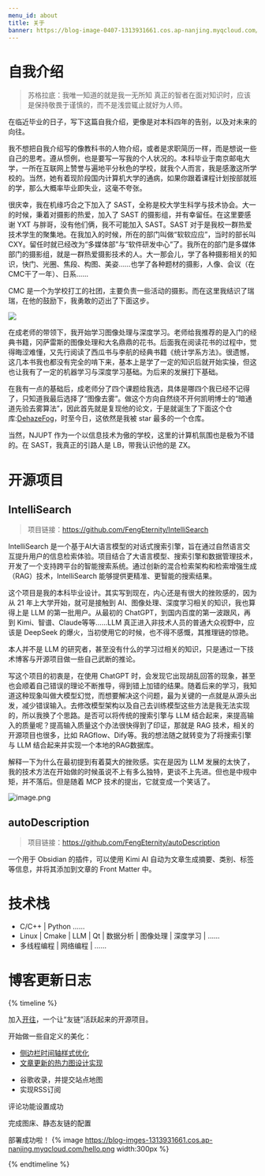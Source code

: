 ```yaml
---
menu_id: about
title: 关于
banner: https://blog-image-0407-1313931661.cos.ap-nanjing.myqcloud.com/code-5113374_1280.jpg?imageSlim
---
```

# 自我介绍
> 苏格拉底：我唯一知道的就是我一无所知
> 真正的智者在面对知识时，应该是保持敬畏于谨慎的，而不是浅尝辄止就好为人师。

在临近毕业的日子，写下这篇自我介绍，更像是对本科四年的告别，以及对未来的向往。

我不想把自我介绍写的像教科书的人物介绍，或者是求职简历一样，而是想说一些自己的思考。遵从惯例，也是要写一写我的个人状况的。本科毕业于南京邮电大学，一所在互联网上赞誉与遍地平分秋色的学校，就我个人而言，我是感激这所学校的。当然，她有着现阶段国内计算机大学的通病，如果你跟着课程计划按部就班的学，那么大概率毕业即失业，这毫不夸张。

很庆幸，我在机缘巧合之下加入了 SAST，全称是校大学生科学与技术协会。大一的时候，秉着对摄影的热爱，加入了 SAST 的摄影组，并有幸留任。在这里要感谢 YXT 与胖哥，没有他们俩，我不可能加入 SAST。SAST 对于是我校一群热爱技术学生的聚集地。在我加入的时候，所在的部门叫做“软软应应”，当时的部长叫 CXY。留任时就已经改为“多媒体部”与“软件研发中心”了。我所在的部门是多媒体部门的摄影组，就是一群热爱摄影技术的人。大一那会儿，学了各种摄影相关的知识，快门、光圈、焦段、构图、美姿……也学了各种题材的摄影，人像、会议（在CMC干了一年）、日系……

CMC 是一个为学校打工的社团，主要负责一些活动的摄影。而在这里我结识了瑞瑞，在他的鼓励下，我勇敢的迈出了下面这步。

![](https://blog-image-0407-1313931661.cos.ap-nanjing.myqcloud.com/20250414000642303.png?imageSlim)

在成老师的带领下，我开始学习图像处理与深度学习。老师给我推荐的是入门的经典书籍，冈萨雷斯的图像处理和大名鼎鼎的花书。后面我在阅读花书的过程中，觉得晦涩难懂，又先行阅读了西瓜书与李航的经典书籍《统计学系方法》。很遗憾，这几本书我也都没有完全的啃下来，基本上是学了一定的知识后就开始实操，但这也让我有了一定的机器学习与深度学习基础。为后来的发展打下基础。

在我有一点的基础后，成老师分了四个课题给我选，具体是哪四个我已经不记得了，只知道我最后选择了“图像去雾”。做这个方向自然绕不开何凯明博士的“暗通道先验去雾算法”，因此首先就是复现他的论文，于是就诞生了下面这个仓库:[DehazeFog](https://github.com/FengEternity/DehazeFog)，时至今日，这依然是我被 star 最多的一个仓库。

当然，NJUPT 作为一个以信息技术为傲的学校，这里的计算机氛围也是极为不错的。在 SAST，我真正的引路人是 LB，带我认识他的是 ZX。


# 开源项目
## IntelliSearch

> 项目链接：https://github.com/FengEternity/IntelliSearch

IntelliSearch 是一个基于AI大语言模型的对话式搜索引擎，旨在通过自然语言交互提升用户的信息检索体验。项目结合了大语言模型、搜索引擎和数据管理技术，开发了一个支持跨平台的智能搜索系统。通过创新的混合检索架构和检索增强生成（RAG）技术，IntelliSearch 能够提供更精准、更智能的搜索结果。

这个项目是我的本科毕业设计。其实写到现在，内心还是有很大的挫败感的，因为从 21 年上大学开始，就可是接触到 AI、图像处理、深度学习相关的知识，我也算得上是 LLM 的第一批用户。从最初的 ChatGPT，到国内百度的第一波跟风，再到 Kimi、智谱、Claude等等……LLM 真正进入非技术人员的普通大众视野中，应该是 DeepSeek 的爆火，当初使用它的时候，也不得不感慨，其推理链的惊艳。

本人并不是 LLM 的研究者，甚至没有什么的学习过相关的知识，只是通过一下技术博客与开源项目做一些自己武断的推论。

写这个项目的初衷是，在使用 ChatGPT 时，会发现它出现胡乱回答的现象，甚至也会顺着自己错误的理论不断推导，得到错上加错的结果。随着后来的学习，我知道这种现象叫做大模型幻觉，而想要解决这个问题，最为关键的一点就是从源头出发，减少错误输入​。去修改模型架构以及自己去训练模型这些方法是我无法实现的，所以我换了个思路。是否可以将传统的搜索引擎与 LLM 结合起来，来提高输入的质量呢？提高输入质量这个办法很快得到了印证，那就是 RAG 技术，相关的开源项目也很多，比如 RAGflow、Dify等。我的想法随之就转变为了将搜索引擎与 LLM 结合起来并实现一个本地的RAG数据库。

解释一下为什么在最初提到有着莫大的挫败感。实在是因为 LLM 发展的太快了，我的技术方法在开始做的时候虽说不上有多么独特，更谈不上先进。但也是中规中矩，并不落后。但是随着 MCP 技术的提出，它就变成一个笑话了。


![image.png](https://blog-image-0407-1313931661.cos.ap-nanjing.myqcloud.com/20250411235533355.png?imageSlim)

## autoDescription

> 项目链接：https://github.com/FengEternity/autoDescription

一个用于 Obsidian 的插件，可以使用 Kimi AI 自动为文章生成摘要、类别、标签等信息，并将其添加到文章的 Front Matter 中。

# 技术栈

* C/C++ | Python ……
* Linux | Cmake | LLM | Qt | 数据分析 | 图像处理 | 深度学习 | ……
* 多线程编程 | 网络编程 | ……


# 博客更新日志

{% timeline %}
<!-- node 2025 年 4 月 13 日 -->
加入[开往](https://www.travellings.cn)，一个让“友链”活跃起来的开源项目。

<!-- node 2025 年 4 月 11 日 -->
开始做一些自定义的美化：
* [侧边栏时间轴样式优化](https://www.montylee.cn/2025/04/11/Hexo-stellar%E4%B8%BB%E9%A2%98%E4%BE%A7%E8%BE%B9%E6%A0%8F%E6%97%B6%E9%97%B4%E8%BD%B4%E6%A0%B7%E5%BC%8F%E4%BC%98%E5%8C%96/)
* [文章更新的热力图设计实现](https://www.montylee.cn/2025/04/12/Hexo-stellar%E5%8D%9A%E5%AE%A2%E7%83%AD%E5%8A%9B%E5%9B%BE%E8%AE%BE%E8%AE%A1%E4%B8%8E%E5%AE%9E%E7%8E%B0/)


<!-- node 2025 年 4 月 9 日 -->
* 谷歌收录，并提交站点地图
* 实现RSS订阅


<!-- node 2024 年 6 月 7 日 -->
评论功能设置成功

<!-- node 2024 年 5 月 8 日 -->
完成图床、静态友链的配置

<!-- node 2024 年 5 月 7 日 -->
部署成功啦！
{% image https://blog-imges-1313931661.cos.ap-nanjing.myqcloud.com/hello.png width:300px %}

{% endtimeline %}